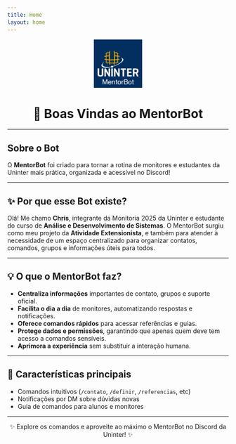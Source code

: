```yaml
---
title: Home
layout: home
---
```


<div align="center">

<img src="assets/bot-icon.png" alt="MentorBot" width="110"/>

# 👋 Boas Vindas ao MentorBot

</div>

---

## Sobre o Bot

O **MentorBot** foi criado para tornar a rotina de monitores e estudantes da Uninter mais prática, organizada e acessível no Discord!

---

## ✨ Por que esse Bot existe?

Olá! Me chamo **Chris**, integrante da Monitoria 2025 da Uninter e estudante do curso de **Análise e Desenvolvimento de Sistemas**. O MentorBot surgiu como meu projeto da **Atividade Extensionista**, e também para atender à necessidade de um espaço centralizado para organizar contatos, comandos, grupos e informações úteis para todos.

---

## 💡 O que o MentorBot faz?

- **Centraliza informações** importantes de contato, grupos e suporte oficial.
- **Facilita o dia a dia** de monitores, automatizando respostas e notificações.
- **Oferece comandos rápidos** para acessar referências e guias.
- **Protege dados e permissões**, garantindo que apenas quem deve tem acesso a comandos sensíveis.
- **Aprimora a experiência** sem substituir a interação humana.

---

## 🚀 Características principais

- Comandos intuitivos (`/contato`, `/definir`, `/referencias`, etc)
- Notificações por DM sobre dúvidas novas
- Guia de comandos para alunos e monitores

---

<div align="center">

✨ Explore os comandos e aproveite ao máximo o MentorBot no Discord da Uninter! ✨

</div>
